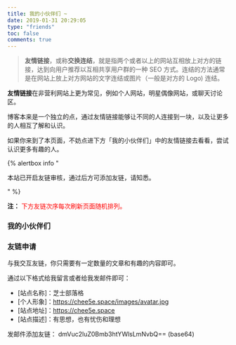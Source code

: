 ```yaml
---
title: 我的小伙伴们 ~
date: 2019-01-31 20:29:05
type: "friends"
toc: false
comments: true
---
```





> **友情链接**，或称**交换连结**，就是指两个或者以上的网站互相放上对方的链接，达到向用户推荐以互相共享用户群的一种 SEO 方式。连结的方法通常是在网站上放上对方网站的文字连结或图片（一般是对方的 Logo) 连结。

**友情链接**在非营利网站上更为常见，例如个人网站，明星偶像网站，或聊天讨论区。

博客本来是一个独立的点，通过友情链接能够让不同的人连接到一块，以及让更多的人相互了解和认识。

如果你来到了本页面，不妨点进下方「我的小伙伴们」中的友情链接去看看，尝试认识更多有趣的人。

{% alertbox info "

本站已开启友链审核，通过后方可添加友链，请知悉。

" %}

**注：** <span style="color:red;">下方友链次序每次刷新页面随机排列。<span>

### 我的小伙伴们

<div class="linkpage"><ul id="friendsList"></ul></div>

<script type="text/javascript">
// 以下为样例内容，按照格式可以随意修改
var myFriends = [
    ["https://candinya.com/", "https://cdn.jsdelivr.net/gh/vensing/static@latest/avatar/candinya.png", "@糖喵🍬", "要来根🍭嘛~"], 
    ["https://www.mintimate.cn/", "https://cdn.jsdelivr.net/gh/vensing/static@latest/avatar/mintimate.png", "@Mintimate", " ο(=•ω＜=)ρ，酷安机油 ~，奥利给"], 
    ["https://www.hqsblog.cn/", "https://cdn.jsdelivr.net/gh/vensing/static@latest/avatar/hqs.png", "@寒穹の小屋", "喜欢追番、打游戏、听音乐的好学生"],
    ["https://blog.thris.me/", "https://cdn.jsdelivr.net/gh/vensing/static@latest/avatar/boyuan.jpeg", "@博源", "理工大学生 懒癌晚期"], 
    ["https://sanshiliuxiao.top/", "https://cdn.jsdelivr.net/gh/vensing/static@latest/avatar/sanshiliuxiao.jpg", "@椎咲良田", " 昨日、今日、明日，前端大佬 ( =•ω＜= )✧"], 
    ["https://meyyz.cn/", "https://cdn.jsdelivr.net/gh/vensing/static@latest/avatar/yiyezhu.jpeg", "@一叶竹", "是一个喜欢二次元的蓝孩纸喔 ~"],
    ["https://blog.badapple.pro/", "https://cdn.jsdelivr.net/gh/vensing/static@latest/avatar/flandre.png", "@东方幻梦", "只是当时已惘然，沉溺梦中不愿醒来。"],
    ["https://blog.imgradeone.com", "https://cdn.jsdelivr.net/gh/vensing/static@latest/avatar/imo.png", "@一么酱", "(妹妹酱？猜测)萌站 一 丧病至极的一么酱的官网。"], 
    ["https://removeif.github.io/", "https://cdn.jsdelivr.net/gh/vensing/static@latest/avatar/removeif.png", "@辣椒の酱", " 尚未执佩剑，转眼即江湖。后端开发，技术分享。"], 
    ["https://www.senventise.com/", "https://cdn.jsdelivr.net/gh/vensing/static@latest/avatar/senventise.png", "@Senventise", "Steam 游戏大佬，Galgame 爱好者。"],
    ["https://raspii.tech/", "https://cdn.jsdelivr.net/gh/vensing/static@latest/avatar/avatar.webp", "@无用挂件の日历", "无用挂件の日历 ο(=•ω＜=)ρ。"], 
    ["https://zhangyijia.eu5.org/", "https://cdn.jsdelivr.net/gh/vensing/static@latest/avatar/zhanyijia.jpg", "@ZhangYiJia", " 我们所过的每个平凡的日常，也许就是连续发生的奇迹"], 
    ["https://angelni.github.io/", "https://cdn.jsdelivr.net/gh/vensing/static@latest/avatar/angelni.png", "@AngelNI", "A HPU‘s student。"],
    ["https://type.zhoublog.xyz/", "https://cdn.jsdelivr.net/gh/vensing/static@latest/avatar/zhou.gif", "@_Zhou_", "一名来普普通通的学生(其实是大佬哒)"],
    ["https://skyblond.info/", "https://cdn.jsdelivr.net/gh/vensing/static@latest/avatar/skyblond.png", "@天空Blond", "推油，精神神楽坂 ← 不是，绝对不是"],
    ["https://raptazure.github.io/", "https://cdn.jsdelivr.net/gh/vensing/static@latest/avatar/raptazure.jpg", "@Raptazure", "推油，心随自然"],
    ["https://blog.nekori.org", "https://cdn.jsdelivr.net/gh/vensing/static@latest/avatar/nekori.png", "@猫梨の部屋", "我们能做得更好"],
    ["https://cwksc.github.io/", "https://cdn.jsdelivr.net/gh/vensing/static@latest/avatar/cwksc.jpg", "@CWKSC", "大佬，主要是写技术文章的，有时候是日常，吐槽"],
    ["https://mgear-blogs.obs-website.cn-east-3.myhuaweicloud.com/", "https://cdn.jsdelivr.net/gh/vensing/static@latest/avatar/lionad.gif", "@lionad", "前端工程师|午夜吉他魔|兴趣泛滥的游戏玩家"],
    ["https://chanshiyu.com", "https://cdn.jsdelivr.net/gh/vensing/static@latest/avatar/chanshiyu.jpg", "@蝉时雨", "蝉鸣如雨，花宵道中"],
    ["https://ltba.github.io", "https://cdn.jsdelivr.net/gh/ltba/ltba.github.io/img/fa/main.jpg", "@聆听·彼岸", "彼岸少年"],
    ["https://bkryofu.xyz/", "http://bkryofu.xyz/resources/avatar.webp", "@非科学の河童", "Some born Roman, some born for Roman."],
    ["https://ryan4yin.space", "https://cdn.jsdelivr.net/gh/vensing/static@latest/avatar/kirito-c.jpeg", "@於清樂的碎碎念", "忽而盛夏"],
    ["https://zhi-tu.now.sh/", "https://cdn.jsdelivr.net/gh/vensing/static@latest/avatar/zhitu.JPG", "@知荼","冥然兀坐，万籁有声"],
    ["https://blog.cworld.top/", "https://cdn.jsdelivr.net/gh/vensing/static@latest/avatar/cworld.png", "@Cworld", "求知若愚，虚怀若谷"],
    ["https://lovemen.cc/", "https://sdn.geekzu.org/avatar/e8fd1786a945ff18d8cf08da42eb38da?s=400", "@橘子柚", "只是一只橘子而已"],
    ["https://blog.lind0.space/", "https://chee5e.space/static/avatar/lind0.jpeg", "@lind0", "La pequeña casa de Lind"],
    ["https://huanz.top", "https://huanz.top/images/logo.webp", "@Huanzの小窝", "那是一小块凝固的时间，时间上有美丽的条纹，摸起来像浅海的泥一样柔软"],
    ["https://natsume-neko.github.io/", "https://natsume-neko.github.io/images/IMG_0711.JPG", "@Natsumeのblog", "这里仅有忧伤"],
    ["https://kidoki.xyz/", "https://kidoki.xyz/images/avatar.jpg", "@明镜公园", "一名普通的烟囱清洁工"],
    ["https://nazuki.moe/", "https://gravatar.loli.net/avatar/508a84746a9db7634765f4edd5d88080?s=512", "@奈月亭", "「ありがとう、おやすみ」"]
];

// 以下为核心功能内容，修改前请确保理解您的行为内容与可能造成的结果
var  targetList = document.getElementById("friendsList");
while (myFriends.length > 0) {
    var rndNum = Math.floor(Math.random()*myFriends.length);
    var friendNode = document.createElement("li");
    var friend_link = document.createElement("a"), 
        friend_img = document.createElement("img"), 
        friend_name = document.createElement("h4"), 
        friend_about = document.createElement("p")
    ;
    friend_link.target = "_blank";
    friend_link.href = myFriends[rndNum][0];
    friend_img.src=myFriends[rndNum][1];
    friend_name.innerText = myFriends[rndNum][2];
    friend_about.innerText = myFriends[rndNum][3];
    friend_link.appendChild(friend_img);
    friend_link.appendChild(friend_name);
    friend_link.appendChild(friend_about);
    friendNode.appendChild(friend_link);
    targetList.appendChild(friendNode);
    myFriends.splice(rndNum, 1);
}
</script>


### 友链申请

与我交互友链，你只需要有一定数量的文章和有趣的内容即可。

通过以下格式给我留言或者给我发邮件即可：

- [站点名称]：芝士部落格
- [个人形象]：https://chee5e.space/images/avatar.jpg
- [站点地址]：https://chee5e.space
- [站点描述]：有思想，也有忧伤和理想

发邮件添加友链：
dmVuc2luZ0Bmb3htYWlsLmNvbQ== (base64)





